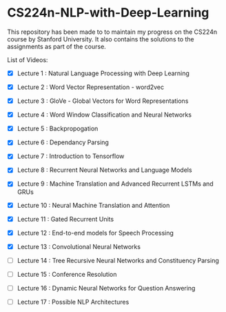 # CS224n-NLP-with-Deep-Learning

This repository has been made to to maintain my progress on the CS224n course by Stanford University. It also contains the solutions to the assignments as part of the course.

List of Videos:

- [x] Lecture 1 : Natural Language Processing with Deep Learning
- [x] Lecture 2 : Word Vector Representation - word2vec
- [x] Lecture 3 : GloVe - Global Vectors for Word Representations
- [x] Lecture 4 : Word Window Classification and Neural Networks 
- [x] Lecture 5 : Backpropogation 
- [x] Lecture 6 : Dependancy Parsing
- [x] Lecture 7 : Introduction to Tensorflow 
- [x] Lecture 8 : Recurrent Neural Networks and Language Models
- [x] Lecture 9 : Machine Translation and Advanced Recurrent LSTMs and GRUs
- [x] Lecture 10 : Neural Machine Translation and Attention
- [x] Lecture 11 : Gated Recurrent Units 
- [x] Lecture 12 : End-to-end models for Speech Processing 
- [x] Lecture 13 : Convolutional Neural Networks
- [ ] Lecture 14 : Tree Recursive Neural Networks and Constituency Parsing
- [ ] Lecture 15 : Conference Resolution
- [ ] Lecture 16 : Dynamic Neural Networks for Question Answering 
- [ ] Lecture 17 : Possible NLP Architectures

